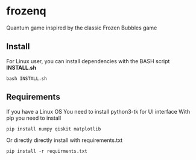 # frozenq

Quantum game inspired by the classic Frozen Bubbles game

## Install 

For Linux user, you can install dependencies with the BASH script **INSTALL.sh**

```
bash INSTALL.sh
```

## Requirements

If you have a Linux OS
You need to install python3-tk for UI interface
With pip you need to install

```
pip install numpy qiskit matplotlib
```

Or directly directly install with requirements.txt

```
pip install -r requirments.txt
```
